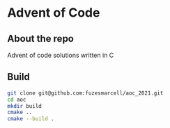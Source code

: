 # Advent of Code
## About the repo
Advent of code solutions written in C
## Build
``` bash
git clone git@github.com:fuzesmarcell/aoc_2021.git
cd aoc
mkdir build
cmake ..
cmake --build .
```
